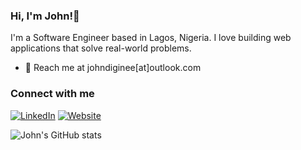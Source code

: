 ### Hi, I'm John!👋


I'm a Software Engineer based in Lagos, Nigeria. I love building web applications that solve real-world problems.

* 💬 Reach me at johndiginee[at]outlook.com

### Connect with me

[![LinkedIn](https://img.shields.io/badge/LinkedIn-0077B5?style=for-the-badge&logo=linkedin&logoColor=white)](https://www.linkedin.com/in/johndiginee/)
[![Website](https://img.shields.io/badge/My%20Website-1DA1F2?style=for-the-badge&logo=HTML5&logoColor=white)](https://www.johndiginee.com)

![John's GitHub stats](https://github-readme-stats.vercel.app/api?username=johndiginee&show_icons=true&count_private=true)
